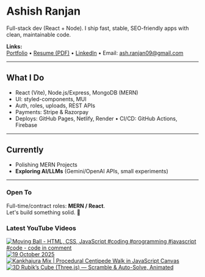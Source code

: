 # Ashish Ranjan

Full-stack dev (React + Node). I ship fast, stable, SEO-friendly apps with clean, maintainable code.

**Links:**  
[Portfolio](https://www.ashishranjan.net) • 
[Resume (PDF)](https://github.com/a2rp/resume/releases/latest/download/Ashish_Ranjan_Resume.pdf) • 
[LinkedIn](https://www.linkedin.com/in/aashishranjan/) • 
Email: ash.ranjan09@gmail.com

---

## What I Do
- React (Vite), Node.js/Express, MongoDB (MERN)
- UI: styled-components, MUI
- Auth, roles, uploads, REST APIs
- Payments: Stripe & Razorpay
- Deploys: GitHub Pages, Netlify, Render • CI/CD: GitHub Actions, Firebase

---

## Currently
- Polishing MERN Projects
- **Exploring AI/LLMs** (Gemini/OpenAI APIs, small experiments)

---

### Open To
Full-time/contract roles: **MERN / React**.  
Let's build something solid. 🚀

### Latest YouTube Videos
<p align="left">

<!-- BEGIN YOUTUBE-CARDS -->
[![Moving Ball - HTML, CSS, JavaScript #coding #programming #javascript #code - code in comment](https://ytcards.demolab.com/?id=I2bzJt_Q1L8&title=Moving+Ball+-+HTML%2C+CSS%2C+JavaScript+%23coding+%23programming+%23javascript+%23code+-+code+in+comment&lang=en&timestamp=1760898295&background_color=%230d1117&title_color=%23ffffff&stats_color=%23b3b3b3&max_title_lines=2&width=360&border_radius=10 "Moving Ball - HTML, CSS, JavaScript #coding #programming #javascript #code - code in comment")](https://www.youtube.com/shorts/I2bzJt_Q1L8)
[![19 October 2025](https://ytcards.demolab.com/?id=Lo3yRZuTStc&title=19+October+2025&lang=en&timestamp=1760889606&background_color=%230d1117&title_color=%23ffffff&stats_color=%23b3b3b3&max_title_lines=2&width=360&border_radius=10 "19 October 2025")](https://www.youtube.com/shorts/Lo3yRZuTStc)
[![Kankhajura Mix | Procedural Centipede Walk in JavaScript Canvas](https://ytcards.demolab.com/?id=6cQvxG0Frwc&title=Kankhajura+Mix+%7C+Procedural+Centipede+Walk+in+JavaScript+Canvas&lang=en&timestamp=1760833378&background_color=%230d1117&title_color=%23ffffff&stats_color=%23b3b3b3&max_title_lines=2&width=360&border_radius=10 "Kankhajura Mix | Procedural Centipede Walk in JavaScript Canvas")](https://www.youtube.com/watch?v=6cQvxG0Frwc)
[![3D Rubik’s Cube (Three.js) — Scramble & Auto-Solve, Animated](https://ytcards.demolab.com/?id=7au5QF71t0c&title=3D+Rubik%E2%80%99s+Cube+%28Three.js%29+%E2%80%94+Scramble+%26+Auto-Solve%2C+Animated&lang=en&timestamp=1760816786&background_color=%230d1117&title_color=%23ffffff&stats_color=%23b3b3b3&max_title_lines=2&width=360&border_radius=10 "3D Rubik’s Cube (Three.js) — Scramble & Auto-Solve, Animated")](https://www.youtube.com/watch?v=7au5QF71t0c)
<!-- END YOUTUBE-CARDS -->

</p>
